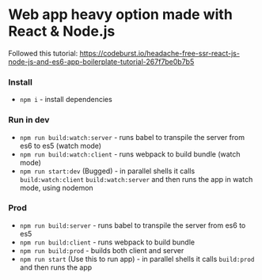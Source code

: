 # Web app heavy option made with React & Node.js

Followed this tutorial: https://codeburst.io/headache-free-ssr-react-js-node-js-and-es6-app-boilerplate-tutorial-267f7be0b7b5

### Install

* `npm i` - install dependencies

### Run in dev

* `npm run build:watch:server` - runs babel to transpile the server from es6 to es5 (watch mode)
* `npm run build:watch:client` - runs webpack to build bundle (watch mode)
* `npm run start:dev` (Bugged) - in parallel shells it calls `build:watch:client` `build:watch:server` and then runs the app in watch mode, using nodemon

### Prod

* `npm run build:server` - runs babel to transpile the server from es6 to es5 
* `npm run build:client` - runs webpack to build bundle
* `npm run build:prod` - builds both client and server
* `npm run start` (Use this to run app) - in parallel shells it calls `build:prod` and then runs the app 

